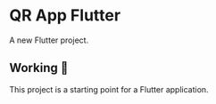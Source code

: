 # QR App Flutter

A new Flutter project.

## Working 👷

This project is a starting point for a Flutter application.
